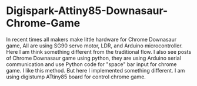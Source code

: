 # Digispark-Attiny85-Downasaur-Chrome-Game
In recent times all makers make little hardware for  Chrome Downasaur game, All are using SG90 servo motor, LDR, and Arduino microcontroller.  Here I am think something different from the traditional flow. 
I also see posts of Chrome Downasaur game using python, they are using Arduino serial communication and use Python code for "space" bar input for chrome game. I like this method. But here I implemented something different. 
I am using digistump ATtiny85 board for control chrome game. 
